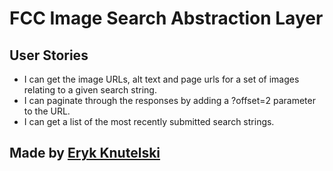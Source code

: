FCC Image Search Abstraction Layer
==========================



User Stories
------------


- I can get the image URLs, alt text and page urls for a set of images relating to a given search string.
- I can paginate through the responses by adding a ?offset=2 parameter to the URL.
- I can get a list of the most recently submitted search strings.


Made by [Eryk Knutelski](http://erykknutelski.com/)
-------------------


